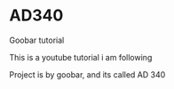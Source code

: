 # AD340
Goobar tutorial

This is a youtube tutorial i am following

Project is by goobar, and its called AD 340
